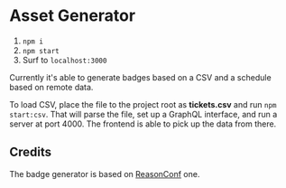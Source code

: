 # Asset Generator

1. `npm i`
2. `npm start`
3. Surf to `localhost:3000`

Currently it's able to generate badges based on a CSV and a schedule based on remote data.

To load CSV, place the file to the project root as **tickets.csv** and run `npm start:csv`. That will parse the file, set up a GraphQL interface, and run a server at port 4000. The frontend is able to pick up the data from there.

## Credits

The badge generator is based on [ReasonConf](https://github.com/ReasonVienna/reason-conf) one.
